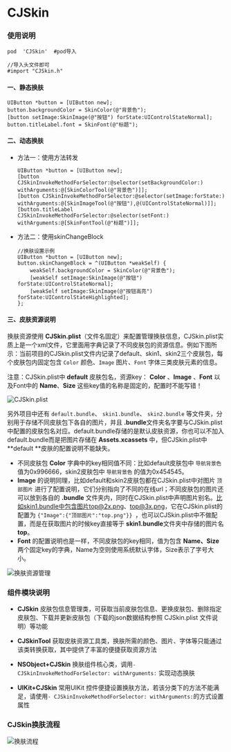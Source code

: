 # CJSkin 

### 使用说明

```objc
pod  'CJSkin'  #pod导入

//导入头文件即可
#import "CJSkin.h"
```

#### 一、静态换肤

```objc
UIButton *button = [UIButton new];
button.backgroundColor = SkinColor(@"背景色");
[button setImage:SkinImage(@"按钮") forState:UIControlStateNormal];
button.titleLabel.font = SkinFont(@"标题");
```

#### 二、动态换肤

- 方法一：使用方法转发

  ```objc
  UIButton *button = [UIButton new];
  [button CJSkinInvokeMethodForSelector:@selector(setBackgroundColor:) withArguments:@[SkinColorTool(@"背景色")]];
  [button CJSkinInvokeMethodForSelector:@selector(setImage:forState:) withArguments:@[SkinImageTool(@"按钮"),@(UIControlStateNormal)]];
  [button.titleLabel CJSkinInvokeMethodForSelector:@selector(setFont:) withArguments:@[SkinFontTool(@"标题")]];
  ```

- 方法二：使用skinChangeBlock

  ```objc
  //换肤设置示例
  UIButton *button = [UIButton new];
  button.skinChangeBlock = ^(UIButton *weakSelf) {
      weakSelf.backgroundColor = SkinColor(@"背景色");
      [weakSelf setImage:SkinImage(@"按钮") forState:UIControlStateNormal];
      [weakSelf setImage:SkinImage(@"按钮高亮") forState:UIControlStateHighlighted];
  };
  ```

#### 三、皮肤资源说明

换肤资源使用 **CJSkin.plist**（文件名固定）来配置管理换肤信息，CJSkin.plist实质上是一个xml文件，它里面用字典记录了不同皮肤包的资源信息。例如下图所示：当前项目的CJSkin.plist文件内记录了default、skin1、skin2三个皮肤包，每个皮肤包内固定包含 `Color` 颜色、`Image` 图片、`Font` 字体三类皮肤元素的信息。

注意：CJSkin.plist中 **default** 皮肤包名，资源key： **Color** 、**Image** 、**Font** 以及Font中的 **Name**、**Size** 这些key值的名称是固定的，配置时不能写错！

![CJSkin.plist](https://lele8446infoq.oss-cn-shenzhen.aliyuncs.com/cjskin/CJSkin.png)

另外项目中还有 `default.bundle`、 `skin1.bundle`、 `skin2.bundle` 等文件夹，分别用于存储不同皮肤包下各自的图片，并且 **.bundle**文件夹名字要与CJSkin.plist中配置的皮肤包名对应。default.bundle存储的是默认皮肤资源，你也可以不加入default.bundle而是把图片存储在 **Assets.xcassets** 中，但CJSkin.plist中 **default **皮肤的配置说明不能缺失。

- 不同皮肤包 **Color** 字典中的key相同值不同：比如default皮肤包中 `导航背景色` 值为0x996666，skin2皮肤包中 `导航背景色` 的值为0x454545。
- **Image** 的说明同理，比如default和skin2皮肤包都在CJSkin.plist中对图片 `顶部图片` 进行了配置说明，它们分别指向了不同的在线url；不同皮肤包的图片还可以放到各自的 **.bundle** 文件夹内，同时在CJSkin.plist中声明图片别名。比如skin1.bundle中包含图片top@2x.png、top@3x.png，它在CJSkin.plist的配置为  `{"Image":{"顶部图片":"top.png"}} `，也可以CJSkin.plist中不做配置，而是在获取图片的时候key直接等于 **skin1.bundle**文件夹中存储的图片名 **top**。
- **Font** 的配置说明也是一样，不同皮肤包的key相同，值为包含 **Name、Size** 两个固定key的字典，Name为空则使用系统默认字体，Size表示了字号大小。

![换肤资源管理](https://lele8446infoq.oss-cn-shenzhen.aliyuncs.com/cjskin/%E6%8D%A2%E8%82%A4%E8%B5%84%E6%BA%90%E7%AE%A1%E7%90%862.jpg)



### 组件模块说明

- **CJSkin** 皮肤包信息管理类，可获取当前皮肤包信息、更换皮肤包、删除指定皮肤包、下载并更新皮肤包（下载的json数据结构参照 CJSkin.plist 文件说明）等功能

- **CJSkinTool** 获取皮肤资源工具类，换肤所需的颜色、图片、字体等只能通过该类转换获取，其中提供了丰富的便捷获取资源方法

- **NSObject+CJSkin** 换肤组件核心类，调用`-CJSkinInvokeMethodForSelector: withArguments:` 实现动态换肤

- **UIKit+CJSkin** 常用UIKit 控件便捷设置换肤方法，若该分类下的方法不能满足，请使用`- CJSkinInvokeMethodForSelector: withArguments:`的方式设置属性

  

### CJSkin换肤流程

![换肤流程](https://lele8446infoq.oss-cn-shenzhen.aliyuncs.com/cjskin/%E6%8D%A2%E8%82%A4%E6%B5%81%E7%A8%8B1.jpg)

